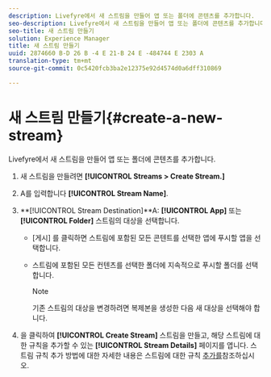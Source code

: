 ```yaml
---
description: Livefyre에서 새 스트림을 만들어 앱 또는 폴더에 콘텐츠를 추가합니다.
seo-description: Livefyre에서 새 스트림을 만들어 앱 또는 폴더에 콘텐츠를 추가합니다.
seo-title: 새 스트림 만들기
solution: Experience Manager
title: 새 스트림 만들기
uuid: 2874660 B-D 26 B -4 E 21-B 24 E -484744 E 2303 A
translation-type: tm+mt
source-git-commit: 0c5420fcb3ba2e12375e92d4574d0a6dff310869

---
```



# 새 스트림 만들기{#create-a-new-stream}

Livefyre에서 새 스트림을 만들어 앱 또는 폴더에 콘텐츠를 추가합니다.

1. 새 스트림을 만들려면 **[!UICONTROL Streams > Create Stream.]**
1. A를 입력합니다 **[!UICONTROL Stream Name]**.
1. **[!UICONTROL Stream Destination]**A: **[!UICONTROL App]** 또는 **[!UICONTROL Folder]** 스트림의 대상을 선택합니다.

   * [게시] 를 클릭하면 스트림에 포함된 모든 콘텐트를 선택한 앱에 푸시할 앱을 선택합니다.
   * 스트림에 포함된 모든 컨텐츠를 선택한 폴더에 지속적으로 푸시할 폴더를 선택합니다.

      >[!NOTE]
      >
      >기존 스트림의 대상을 변경하려면 복제본을 생성한 다음 새 대상을 선택해야 합니다.

1. 을 클릭하여 **[!UICONTROL Create Stream]** 스트림을 만들고, 해당 스트림에 대한 규칙을 추가할 수 있는 **[!UICONTROL Stream Details]** 페이지를 엽니다. 스트림 규칙 추가 방법에 대한 자세한 내용은 스트림에 대한 규칙 [추가를](../c-streams/t-add-rules-for-your-stream.md#t_add_rules_for_your_stream)참조하십시오.
